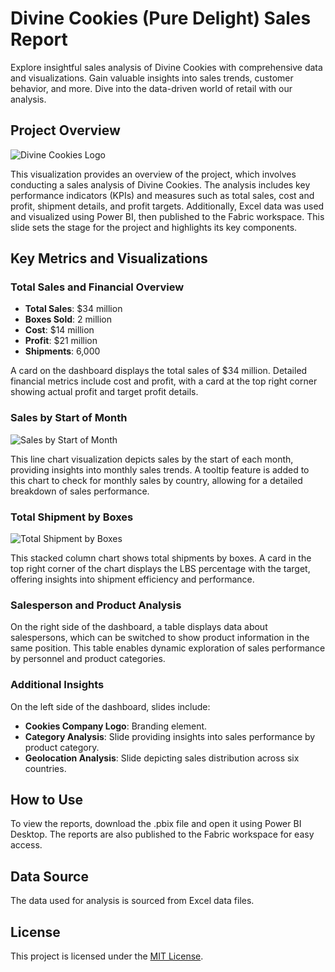 # Divine Cookies (Pure Delight) Sales Report

Explore insightful sales analysis of Divine Cookies with comprehensive data and visualizations. Gain valuable insights into sales trends, customer behavior, and more. Dive into the data-driven world of retail with our analysis.

## Project Overview

![Divine Cookies Logo](https://yourimagelink.com/logo.png)

This visualization provides an overview of the project, which involves conducting a sales analysis of Divine Cookies. The analysis includes key performance indicators (KPIs) and measures such as total sales, cost and profit, shipment details, and profit targets. Additionally, Excel data was used and visualized using Power BI, then published to the Fabric workspace. This slide sets the stage for the project and highlights its key components.

## Key Metrics and Visualizations

### Total Sales and Financial Overview

- **Total Sales**: $34 million
- **Boxes Sold**: 2 million
- **Cost**: $14 million
- **Profit**: $21 million
- **Shipments**: 6,000

A card on the dashboard displays the total sales of $34 million. Detailed financial metrics include cost and profit, with a card at the top right corner showing actual profit and target profit details.

### Sales by Start of Month

![Sales by Start of Month](https://yourimagelink.com/sales_by_month.png)

This line chart visualization depicts sales by the start of each month, providing insights into monthly sales trends. A tooltip feature is added to this chart to check for monthly sales by country, allowing for a detailed breakdown of sales performance.

### Total Shipment by Boxes

![Total Shipment by Boxes](https://yourimagelink.com/shipments_by_boxes.png)

This stacked column chart shows total shipments by boxes. A card in the top right corner of the chart displays the LBS percentage with the target, offering insights into shipment efficiency and performance.

### Salesperson and Product Analysis

On the right side of the dashboard, a table displays data about salespersons, which can be switched to show product information in the same position. This table enables dynamic exploration of sales performance by personnel and product categories.

### Additional Insights

On the left side of the dashboard, slides include:

- **Cookies Company Logo**: Branding element.
- **Category Analysis**: Slide providing insights into sales performance by product category.
- **Geolocation Analysis**: Slide depicting sales distribution across six countries.

## How to Use

To view the reports, download the .pbix file and open it using Power BI Desktop. The reports are also published to the Fabric workspace for easy access.

## Data Source

The data used for analysis is sourced from Excel data files.

## License

This project is licensed under the [MIT License](LICENSE).
